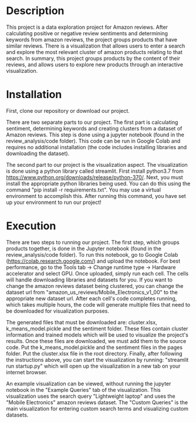 # Description
This project is a data exploration project for Amazon reviews. After calculating positive or negative review sentiments and determining keywords from amazon reviews, the project groups products that have similar reviews. There is a visualization that allows users to enter a search and explore the most relevant cluster of amazon products relating to that search. In summary, this project groups products by the content of their reviews, and allows users to explore new products through an interactive visualization.

# Installation
First, clone our repository or download our project.

There are two separate parts to our project. The first part is calculating sentiment, determining keywords and creating clusters from a dataset of Amazon reviews. This step is done using a jupyter notebook (found in the review_analysis/code folder). This code can be run in Google Colab and requires no additional installation (the code includes installing libraries and downloading the dataset). 

The second part to our project is the visualization aspect. The visualization is done using a python library called streamlit. First install python3.7 from https://www.python.org/downloads/release/python-370/. Next, you must install the appropriate python libraries being used. You can do this using the command "pip install -r requirements.txt". You may use a virtual environment to accomplish this. After running this command, you have set up your environment to run our project! 

# Execution
There are two steps to running our project. The first step, which groups products together, is done in the Jupyter notebook (found in the review_analysis/code folder). To run this notebook, go to Google Colab (https://colab.research.google.com/) and upload the notebook. For best performance, go to the Tools tab -> Change runtime type -> Hardware accelerator and select GPU. Once uploaded, simply run each cell. The cells will handle downloading libraries and datasets for you. If you want to change the amazon reviews dataset being clustered, you can change the dataset url from "amazon_us_reviews/Mobile_Electronics_v1_00" to the appropriate new dataset url. After each cell's code completes running, which takes multiple hours, the code will generate multiple files that need to be downloaded for visualization purposes. 

The generated files that must be downloaded are: cluster.xlsx, k_means_model.pickle and the sentiment folder. These files contain cluster information and trained models which will be used to visualize the project's results. Once these files are downloaded, we must add them to the source code. Put the k_means_model.pickle and the sentiment files in the pages folder. Put the cluster.xlsx file in the root directory. Finally, after following the instructions above, you can start the visualization by running: "streamlit run startup.py" which will open up the visualization in a new tab on your internet browser. 

An example visualization can be viewed, without running the jupyter notebook in the "Example Queries" tab of the visualization. This visualization uses the search query "Lightweight laptop" and uses the "Mobile Electronics" amazon reviews dataset. The "Custom Queries" is the main visualization for entering custom search terms and visualizing custom datasets.
